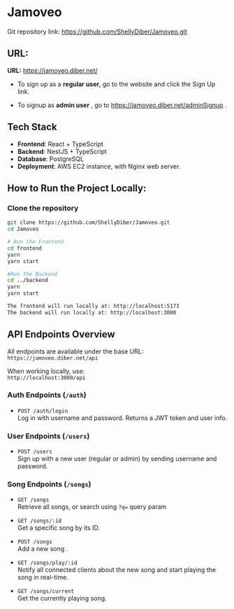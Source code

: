# Jamoveo 

Git repository link: https://github.com/ShellyDiber/Jamoveo.git

## URL:
**URL:** https://jamoveo.diber.net/

- To sign up as a **regular user**, go to the website and click the Sign Up link.

- To signup as **admin user** , go to https://jamoveo.diber.net/adminSignup . 

## Tech Stack

- **Frontend**: React + TypeScript  
- **Backend**: NestJS + TypeScript  
- **Database**: PostgreSQL  
- **Deployment**: AWS EC2 instance, with Nginx web server.


## How to Run the Project Locally:

### Clone the repository

```bash
git clone https://github.com/ShellyDiber/Jamoveo.git
cd Jamoveo 

# Run the Frontend
cd frontend
yarn
yarn start

#Run the Backend
cd ../backend
yarn
yarn start

The frontend will run locally at: http://localhost:5173
The backend will run locally at: http://localhost:3000
```

## API Endpoints Overview

All endpoints are available under the base URL:  
`https://jamoveo.diber.net/api`

When working locally, use:  
`http://localhost:3000/api`


###  Auth Endpoints (`/auth`)

- `POST /auth/login`  
  Log in with username and password. Returns a JWT token and user info.


### User Endpoints (`/users`)

- `POST /users`  
  Sign up with a new user (regular or admin) by sending username and password.



### Song Endpoints (`/songs`)

- `GET /songs`  
  Retrieve all songs, or search using `?q=` query param 

- `GET /songs/:id`  
  Get a specific song by its ID.

- `POST /songs`  
  Add a new song .

- `GET /songs/play/:id`  
  Notify all connected clients about the new song and start playing the song in real-time.

- `GET /songs/current`  
  Get the currently playing song.






